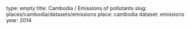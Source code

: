 type: empty
title: Cambodia / Emissions of pollutants
slug: places/cambodia/datasets/emissions
place: cambodia
dataset: emissions
year: 2014

